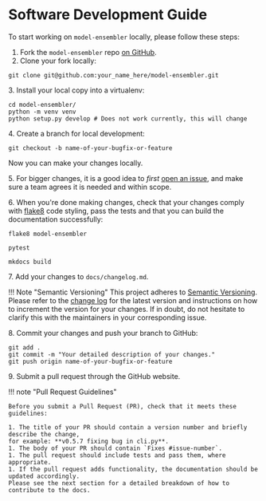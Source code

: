 # Software Development Guide
To start working on `model-ensembler` locally, please follow these steps:

1. Fork the `model-ensembler` repo [on GitHub](https://github.com/environmental-forecasting/model-ensembler).
2. Clone your fork locally:

```shell
git clone git@github.com:your_name_here/model-ensembler.git
```

3\. Install your local copy into a virtualenv:

```shell
cd model-ensembler/
python -m venv venv
python setup.py develop # Does not work currently, this will change
```

4\. Create a branch for local development:

```
git checkout -b name-of-your-bugfix-or-feature
```

Now you can make your changes locally.

5\. For bigger changes, it is a good idea to _first_
[open an issue](https://github.com/environmental-forecasting/model-ensembler/issues),
and make sure a team agrees it is needed and within scope.

6\. When you're done making changes, check that your changes comply with [flake8](https://flake8.pycqa.org/en/latest/) code styling, pass the tests and that you can build the documentation successfully:

```shell
flake8 model-ensembler

pytest

mkdocs build
```

7\. Add your changes to `docs/changelog.md`.

!!! Note "Semantic Versioning"
    This project adheres to [Semantic Versioning](https://semver.org/spec/v2.0.0.html). Please refer to the [change log](CHANGELOG.md) for the latest version and instructions on how to increment the version for your changes. If in doubt, do not hesitate to clarify this with the maintainers in your corresponding issue.

8\. Commit your changes and push your branch to GitHub:

```shell
git add .
git commit -m "Your detailed description of your changes."
git push origin name-of-your-bugfix-or-feature
```

9\. Submit a pull request through the GitHub website.

!!! note "Pull Request Guidelines"

    Before you submit a Pull Request (PR), check that it meets these guidelines:

    1. The title of your PR should contain a version number and briefly describe the change,
    for example: **v0.5.7 fixing bug in cli.py**.
    1. The body of your PR should contain `Fixes #issue-number`.
    1. The pull request should include tests and pass them, where appropriate.
    1. If the pull request adds functionality, the documentation should be updated accordingly.
    Please see the next section for a detailed breakdown of how to contribute to the docs.
